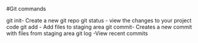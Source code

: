 #Git commands

git init- Create a new git repo
git status - view the changes to your project code
git add - Add files to staging area
git commit- Creates a new commit with files from staging area
git log -View recent commits 